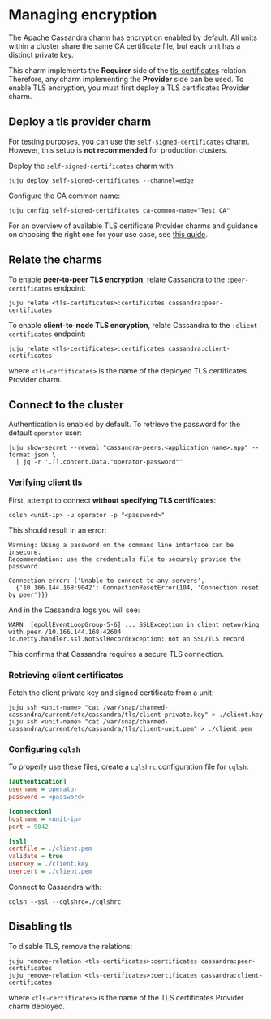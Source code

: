 # Managing encryption

The Apache Cassandra charm has encryption enabled by default.
All units within a cluster share the same CA certificate file, but each unit has a distinct private key.

This charm implements the **Requirer** side of the [tls-certificates](https://charmhub.io/integrations/tls-certificates) relation. Therefore, any charm implementing the **Provider** side can be used.
To enable TLS encryption, you must first deploy a TLS certificates Provider charm.


## Deploy a tls provider charm

For testing purposes, you can use the `self-signed-certificates` charm.
However, this setup is **not recommended** for production clusters.

Deploy the `self-signed-certificates` charm with:

```shell
juju deploy self-signed-certificates --channel=edge
```

Configure the CA common name:

```shell
juju config self-signed-certificates ca-common-name="Test CA"
```

For an overview of available TLS certificate Provider charms and guidance on choosing the right one for your use case, see [this guide](https://charmhub.io/topics/security-with-x-509-certificates).

## Relate the charms

To enable **peer-to-peer TLS encryption**, relate Cassandra to the `:peer-certificates` endpoint:

```shell
juju relate <tls-certificates>:certificates cassandra:peer-certificates
```

To enable **client-to-node TLS encryption**, relate Cassandra to the `:client-certificates` endpoint:

```shell
juju relate <tls-certificates>:certificates cassandra:client-certificates
```

where `<tls-certificates>` is the name of the deployed TLS certificates Provider charm.

## Connect to the cluster

Authentication is enabled by default.
To retrieve the password for the default `operator` user:

```shell
juju show-secret --reveal "cassandra-peers.<application name>.app" --format json \
  | jq -r '.[].content.Data."operator-password"'
```

### Verifying client tls

First, attempt to connect **without specifying TLS certificates**:

```shell
cqlsh <unit-ip> -u operator -p "<password>"
```

This should result in an error:

```
Warning: Using a password on the command line interface can be insecure.
Recommendation: use the credentials file to securely provide the password.

Connection error: ('Unable to connect to any servers',
  {'10.166.144.168:9042': ConnectionResetError(104, 'Connection reset by peer')})
```

And in the Cassandra logs you will see:

```
WARN  [epollEventLoopGroup-5-6] ... SSLException in client networking with peer /10.166.144.168:42604
io.netty.handler.ssl.NotSslRecordException: not an SSL/TLS record
```

This confirms that Cassandra requires a secure TLS connection.

### Retrieving client certificates

Fetch the client private key and signed certificate from a unit:

```shell
juju ssh <unit-name> "cat /var/snap/charmed-cassandra/current/etc/cassandra/tls/client-private.key" > ./client.key
juju ssh <unit-name> "cat /var/snap/charmed-cassandra/current/etc/cassandra/tls/client-unit.pem" > ./client.pem
```

### Configuring `cqlsh`

To properly use these files, create a `cqlshrc` configuration file for `cqlsh`:

```ini
[authentication]
username = operator
password = <password>

[connection]
hostname = <unit-ip>
port = 9042

[ssl]
certfile = ./client.pem
validate = true
userkey = ./client.key
usercert = ./client.pem
```

Connect to Cassandra with:

```shell
cqlsh --ssl --cqlshrc=./cqlshrc
```

## Disabling tls

To disable TLS, remove the relations:

```shell
juju remove-relation <tls-certificates>:certificates cassandra:peer-certificates
juju remove-relation <tls-certificates>:certificates cassandra:client-certificates
```

where `<tls-certificates>` is the name of the TLS certificates Provider charm deployed.
